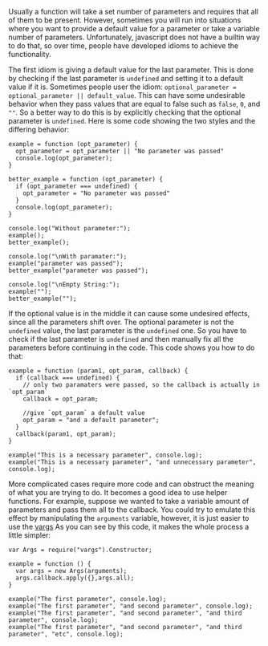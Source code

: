 Usually a function will take a set number of parameters and requires that all of them to be present. However, sometimes you will run into situations where you want to provide a default value for a parameter or take a variable number of parameters. Unfortunately, javascript does not have a builtin way to do that, so over time, people have developed idioms to achieve the functionality.

The first idiom is giving a default value for the last parameter. This is done by checking if the last parameter is `undefined` and setting it to a default value if it is. Sometimes people user the idiom: `optional_parameter = optional_parameter || default_value`. This can have some undesirable behavior when they pass values that are equal to false such as `false`, `0`, and `""`. So a better way to do this is by explicitly checking that the optional parameter is `undefined`. Here is some code showing the two styles and the differing behavior:

    example = function (opt_parameter) {
      opt_parameter = opt_parameter || "No parameter was passed"
      console.log(opt_parameter);
    }

    better_example = function (opt_parameter) {
      if (opt_parameter === undefined) {
        opt_parameter = "No parameter was passed"
      }
      console.log(opt_parameter);
    }

    console.log("Without parameter:");
    example();
    better_example();

    console.log("\nWith paramater:");
    example("parameter was passed");
    better_example("parameter was passed");

    console.log("\nEmpty String:");
    example("");
    better_example("");


If the optional value is in the middle it can cause some undesired effects, since all the parameters shift over. The optional parameter is not the `undefined` value, the last parameter is the `undefined` one. So you have to check if the last parameter is `undefined` and then manually fix all the parameters before continuing in the code. This code shows you how to do that:

    example = function (param1, opt_param, callback) {
      if (callback === undefined) {
        // only two paramaters were passed, so the callback is actually in `opt_param`
        callback = opt_param;

        //give `opt_param` a default value
        opt_param = "and a default parameter";
      }
      callback(param1, opt_param);
    }

    example("This is a necessary parameter", console.log);
    example("This is a necessary parameter", "and unnecessary parameter", console.log);

More complicated cases require more code and can obstruct the meaning of what you are trying to do. It becomes a good idea to use helper functions. For example, suppose we wanted to take a variable amount of parameters and pass them all to the callback. You could try to emulate this effect by manipulating the `arguments` variable, however, it is just easier to use the [vargs](https://github.com/cloudhead/vargs) As you can see by this code, it makes the whole process a little simpler:

    var Args = require("vargs").Constructor;

    example = function () {
      var args = new Args(arguments);
      args.callback.apply({},args.all);
    }

    example("The first parameter", console.log);
    example("The first parameter", "and second parameter", console.log);
    example("The first parameter", "and second parameter", "and third parameter", console.log);
    example("The first parameter", "and second parameter", "and third parameter", "etc", console.log);
